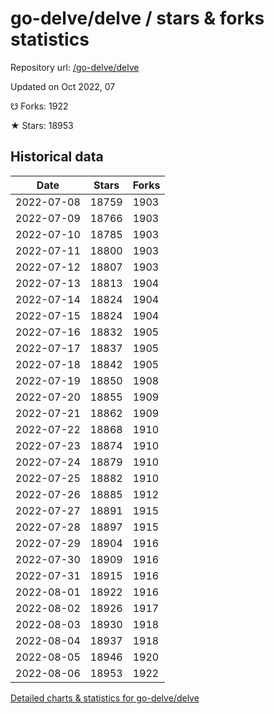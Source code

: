 # go-delve/delve / stars & forks statistics

Repository url: [/go-delve/delve](https://github.com/go-delve/delve)

Updated on Oct 2022, 07

☋ Forks: 1922

★ Stars: 18953

## Historical data
| Date | Stars | Forks |
|------|-------|-------|
| 2022-07-08 | 18759 | 1903 | 
| 2022-07-09 | 18766 | 1903 | 
| 2022-07-10 | 18785 | 1903 | 
| 2022-07-11 | 18800 | 1903 | 
| 2022-07-12 | 18807 | 1903 | 
| 2022-07-13 | 18813 | 1904 | 
| 2022-07-14 | 18824 | 1904 | 
| 2022-07-15 | 18824 | 1904 | 
| 2022-07-16 | 18832 | 1905 | 
| 2022-07-17 | 18837 | 1905 | 
| 2022-07-18 | 18842 | 1905 | 
| 2022-07-19 | 18850 | 1908 | 
| 2022-07-20 | 18855 | 1909 | 
| 2022-07-21 | 18862 | 1909 | 
| 2022-07-22 | 18868 | 1910 | 
| 2022-07-23 | 18874 | 1910 | 
| 2022-07-24 | 18879 | 1910 | 
| 2022-07-25 | 18882 | 1910 | 
| 2022-07-26 | 18885 | 1912 | 
| 2022-07-27 | 18891 | 1915 | 
| 2022-07-28 | 18897 | 1915 | 
| 2022-07-29 | 18904 | 1916 | 
| 2022-07-30 | 18909 | 1916 | 
| 2022-07-31 | 18915 | 1916 | 
| 2022-08-01 | 18922 | 1916 | 
| 2022-08-02 | 18926 | 1917 | 
| 2022-08-03 | 18930 | 1918 | 
| 2022-08-04 | 18937 | 1918 | 
| 2022-08-05 | 18946 | 1920 | 
| 2022-08-06 | 18953 | 1922 | 


[Detailed charts & statistics for go-delve/delve](https://reviewgithub.com/rep/go-delve/delve)
